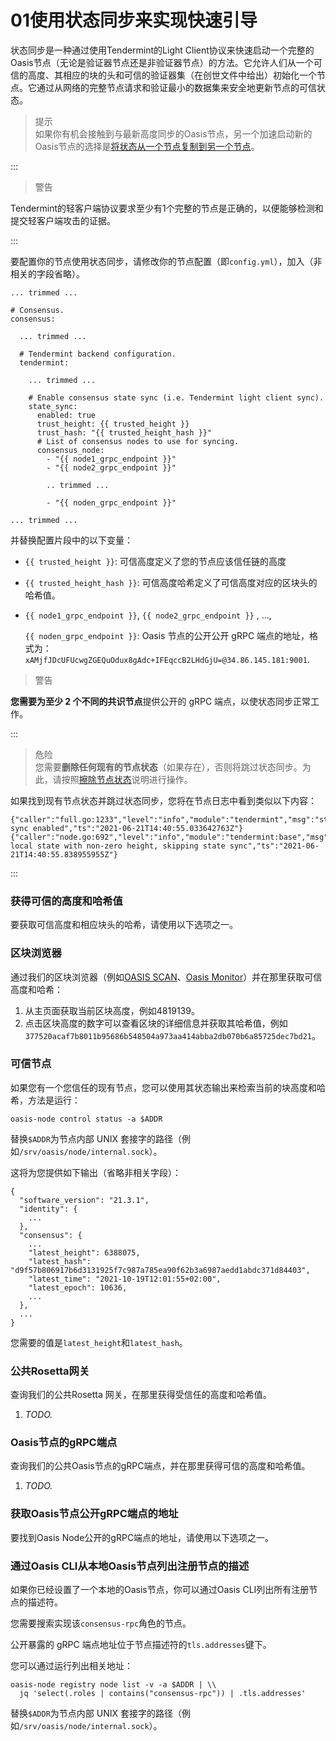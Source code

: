 # 01使用状态同步来实现快速引导

状态同步是一种通过使用Tendermint的Light Client协议来快速启动一个完整的Oasis节点（无论是验证器节点还是非验证器节点）的方法。它允许人们从一个可信的高度、其相应的块的头和可信的验证器集（在创世文件中给出）初始化一个节点。它通过从网络的完整节点请求和验证最小的数据集来安全地更新节点的可信状态。

> 提示  
如果你有机会接触到与最新高度同步的Oasis节点，另一个加速启动新的Oasis节点的选择是[将状态从一个节点复制到另一个节点](https://docs.oasis.dev/general/run-a-node/advanced/copy-state-from-one-node-to-the-other)。

:::

> 警告  

Tendermint的轻客户端协议要求至少有1个完整的节点是正确的，以便能够检测和提交轻客户端攻击的证据。

:::

要配置你的节点使用状态同步，请修改你的节点配置（即`config.yml`），加入（非相关的字段省略）。

```
... trimmed ...

# Consensus.
consensus:

  ... trimmed ...

  # Tendermint backend configuration.
  tendermint:

    ... trimmed ...

    # Enable consensus state sync (i.e. Tendermint light client sync).
    state_sync:
      enabled: true
      trust_height: {{ trusted_height }}
      trust_hash: "{{ trusted_height_hash }}"
      # List of consensus nodes to use for syncing.
      consensus_node:
        - "{{ node1_grpc_endpoint }}"
        - "{{ node2_grpc_endpoint }}"

        .. trimmed ...

        - "{{ noden_grpc_endpoint }}"

... trimmed ...

```

并替换配置片段中的以下变量：

- `{{ trusted_height }}`: 可信高度定义了您的节点应该信任链的高度
- `{{ trusted_height_hash }}`: 可信高度哈希定义了可信高度对应的区块头的哈希值。
- `{{ node1_grpc_endpoint }}`, `{{ node2_grpc_endpoint }}` , ...,
    
    `{{ noden_grpc_endpoint }}`: Oasis 节点的公开公开 gRPC 端点的地址，格式为：`xAMjfJDcUFUcwgZGEQuOdux8gAdc+IFEqccB2LHdGjU=@34.86.145.181:9001`.
    

> 警告  

**您需要为至少 2 个不同的共识节点**提供公开的 gRPC 端点，以使状态同步正常工作。

:::

> 危险  
您需要**删除任何现有的节点状态**（如果存在），否则将跳过状态同步。为此，请按照[擦除节点状态](https://docs.oasis.dev/general/run-a-node/maintenance-guides/wiping-node-state#state-wipe-and-keep-node-identity)说明进行操作。

如果找到现有节点状态并跳过状态同步，您将在节点日志中看到类似以下内容：

```
{"caller":"full.go:1233","level":"info","module":"tendermint","msg":"state sync enabled","ts":"2021-06-21T14:40:55.033642763Z"}
{"caller":"node.go:692","level":"info","module":"tendermint:base","msg":"Found local state with non-zero height, skipping state sync","ts":"2021-06-21T14:40:55.838955955Z"}

```

:::

### 获得可信的高度和哈希值

要获取可信高度和相应块头的哈希，请使用以下选项之一。

### 区块浏览器

通过我们的区块浏览器（例如[OASIS SCAN](https://www.oasisscan.com/)、[Oasis Monitor](https://oasismonitor.com/)）并在那里获取可信高度和哈希：

1. 从主页面获取当前区块高度，例如4819139。
2. 点击区块高度的数字可以查看区块的详细信息并获取其哈希值，例如`377520acaf7b8011b95686b548504a973aa414abba2db070b6a85725dec7bd21`。

### 可信节点

如果您有一个您信任的现有节点，您可以使用其状态输出来检索当前的块高度和哈希，方法是运行：

```
oasis-node control status -a $ADDR

```

替换`$ADDR`为节点内部 UNIX 套接字的路径（例如`/srv/oasis/node/internal.sock`）。

这将为您提供如下输出（省略非相关字段）：

```
{
  "software_version": "21.3.1",
  "identity": {
    ...
  },
  "consensus": {
    ...
    "latest_height": 6388075,
    "latest_hash": "d9f57b806917b6d3131925f7c987a785ea90f62b3a6987aedd1abdc371d84403",
    "latest_time": "2021-10-19T12:01:55+02:00",
    "latest_epoch": 10636,
    ...
  },
  ...
}

```

您需要的值是`latest_height`和`latest_hash`。

### 公共Rosetta网关

查询我们的公共Rosetta 网关，在那里获得受信任的高度和哈希值。

1. *TODO.*

### Oasis节点的gRPC端点

查询我们的公共Oasis节点的gRPC端点，并在那里获得可信的高度和哈希值。

1. *TODO.*

### 获取Oasis节点公开gRPC端点的地址

要找到Oasis Node公开的gRPC端点的地址，请使用以下选项之一。

### 通过Oasis CLI从本地Oasis节点列出注册节点的描述

如果你已经设置了一个本地的Oasis节点，你可以通过Oasis CLI列出所有注册节点的描述符。

您需要搜索实现该`consensus-rpc`角色的节点。

公开暴露的 gRPC 端点地址位于节点描述符的`tls.addresses`键下。

您可以通过运行列出相关地址：

```
oasis-node registry node list -v -a $ADDR | \\
  jq 'select(.roles | contains("consensus-rpc")) | .tls.addresses'

```

替换`$ADDR`为节点内部 UNIX 套接字的路径（例如`/srv/oasis/node/internal.sock`）。